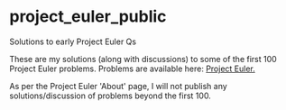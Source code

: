 # project_euler_public
Solutions to early Project Euler Qs

These are my solutions (along with discussions) to some of the first 100 Project Euler problems.
Problems are available here: [Project Euler.](https://projecteuler.net)

As per the Project Euler 'About' page, I will not publish any solutions/discussion of problems beyond the first 100.
